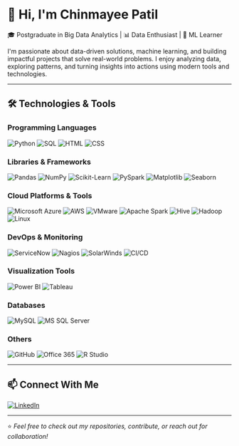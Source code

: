 # 👋 Hi, I'm Chinmayee Patil

🎓 Postgraduate in Big Data Analytics | 📊 Data Enthusiast | 🧠 ML Learner

I'm passionate about data-driven solutions, machine learning, and building impactful projects that solve real-world problems. I enjoy analyzing data, exploring patterns, and turning insights into actions using modern tools and technologies.

---

## 🛠️ Technologies & Tools

### Programming Languages
![Python](https://img.shields.io/badge/Python-3670A0?logo=python&logoColor=fff)
![SQL](https://img.shields.io/badge/SQL-4479A1?logo=postgresql&logoColor=white)
![HTML](https://img.shields.io/badge/HTML-E34F26?logo=html5&logoColor=white)
![CSS](https://img.shields.io/badge/CSS-1572B6?logo=css3&logoColor=white)

### Libraries & Frameworks
![Pandas](https://img.shields.io/badge/Pandas-150458?logo=pandas)
![NumPy](https://img.shields.io/badge/NumPy-013243?logo=numpy)
![Scikit-Learn](https://img.shields.io/badge/Scikit--Learn-F7931E?logo=scikit-learn&logoColor=white)
![PySpark](https://img.shields.io/badge/PySpark-E25A1C?logo=apache-spark&logoColor=white)
![Matplotlib](https://img.shields.io/badge/Matplotlib-003B57?logo=matplotlib&logoColor=white)
![Seaborn](https://img.shields.io/badge/Seaborn-9E7EBD?logo=seaborn&logoColor=white)

### Cloud Platforms & Tools
![Microsoft Azure](https://img.shields.io/badge/Microsoft%20Azure-0088D4?logo=microsoftazure&logoColor=white)
![AWS](https://img.shields.io/badge/Amazon%20AWS-232F3E?logo=amazonaws&logoColor=white)
![VMware](https://img.shields.io/badge/VMware-607078?logo=vmware&logoColor=white)
![Apache Spark](https://img.shields.io/badge/Apache%20Spark-E25A1C?logo=apache-spark&logoColor=white)
![Hive](https://img.shields.io/badge/Apache%20Hive-F6E1A5?logo=apache-hive&logoColor=black)
![Hadoop](https://img.shields.io/badge/Apache%20Hadoop-66CCFF?logo=apachehadoop&logoColor=white)
![Linux](https://img.shields.io/badge/Linux-FCC624?logo=linux&logoColor=black)

### DevOps & Monitoring
![ServiceNow](https://img.shields.io/badge/ServiceNow-2E93F7?logo=servicenow&logoColor=white)
![Nagios](https://img.shields.io/badge/Nagios-000000?logo=nagios&logoColor=white)
![SolarWinds](https://img.shields.io/badge/SolarWinds-95C73D?logo=solarwinds&logoColor=white)
![CI/CD](https://img.shields.io/badge/CI%2FCD-2E2E2E?logo=jenkins&logoColor=white)

### Visualization Tools
![Power BI](https://img.shields.io/badge/Power%20BI-F2C811?logo=powerbi&logoColor=black)
![Tableau](https://img.shields.io/badge/Tableau-E97627?logo=tableau&logoColor=white)

### Databases
![MySQL](https://img.shields.io/badge/MySQL-4479A1?logo=mysql&logoColor=white)
![MS SQL Server](https://img.shields.io/badge/MS%20SQL%20Server-CC2927?logo=microsoftsqlserver&logoColor=white)

### Others
![GitHub](https://img.shields.io/badge/GitHub-F05032?logo=github&logoColor=white)
![Office 365](https://img.shields.io/badge/Office%20365-0078D4?logo=microsoft-office&logoColor=white)
![R Studio](https://img.shields.io/badge/R%20Studio-75AADB?logo=rstudio&logoColor=white)


---
## 📫 Connect With Me

[![LinkedIn](https://img.shields.io/badge/LinkedIn-blue?logo=linkedin&logoColor=white)](https://www.linkedin.com/in/chinmayee-patil-716227228/)

---

⭐ *Feel free to check out my repositories, contribute, or reach out for collaboration!*
